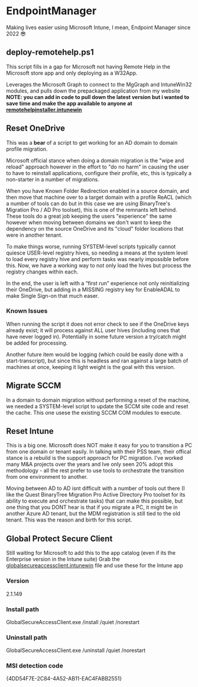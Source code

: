 # EndpointManager
Making lives easier using Microsoft Intune, I mean, Endpoint Manager since 2022 😎
<html>
<h2>deploy-remotehelp.ps1</h2>
<p>This script fills in a gap for Microsoft not having Remote Help in the Microsoft store app and only deploying as a W32App.</p>  
<p>Leverages the Microsoft Graph to connect to the MgGraph and IntuneWin32 modules, and pulls down the prepackaged application from my website <b>NOTE: you can add in code to pull down the latest version but i wanted to save time and make the app available to anyone at <a href="https://memphistech.net/tools/remotehelpinstaller.intunewin">remotehelpinstaller.intunewin</a></b></p>
<h2>Reset OneDrive</h2>
<p>This was a <b>bear</b> of a script to get working for an AD domain to domain profile migration.</p>
<p>Microsoft official stance when doing a domain migration is the "wipe and reload" approach however in the effort to "do no harm" in causing the user to have to reinstall applications, configure their profile, etc, this is typically a non-starter in a number of migrations.</p>
<p>When you have Known Folder Redirection enabled in a source domain, and then move that machine over to a target domain with a profile ReACL (which a number of tools can do but in this case we are using BinaryTree's Migration Pro / AD Pro toolset), this is one of the remnants left behind. These tools do a great job keeping the users "experience" the same however when moving between domains we don't want to keep the dependency on the source OneDrive and its "cloud" folder locations that were in another tenant.</p>
<p>To make things worse, running SYSTEM-level scripts typically cannot quiesce USER-level registry hives, so needing a means at the system level to load every registry hive and perform tasks was nearly impossible before this. Now, we have a working way to not only load the hives but process the registry changes within each.</p>
<p>In the end, the user is left with a “first run” experience not only reinitializing their OneDrive, but adding in a MISSING registry key for EnableADAL to make Single Sign-on that much easer.</p>
<h3> Known Issues </h3>
<p> When running the script it does not error check to see if the OneDrive keys already exist; it will process against ALL user hives (including ones that have never logged in). Potentially in some future version a try/catch might be added for processing.</p>
<p>Another future item would be logging (which could be easily done with a start-transcript), but since this is headless and ran against a large batch of machines at once, keeping it light weight is the goal with this version.</p>

<h2>Migrate SCCM</h2>
<p>In a domain to domain migration without performing a reset of the machine, we needed a SYSTEM-level script to update the SCCM site code and reset the cache. This one usese the existing SCCM COM modules to execute.</p>

<h2>Reset Intune</h2>
<p>This is a big one. Microsoft does NOT make it easy for you to transition a PC from one domain or tenant easily. In talking with their PSS team, their offical stance is a rebuild is the support approach for PC migration. I've worked many M&A projects over the years and Ive only seen 20% adopt this methodology - all the rest prefer to use tools to orchestrate the transition from one environment to another. </p>
<p>Moving between AD to AD isnt difficult with a number of tools out there (I like the Quest BinaryTree Migration Pro Active Directory Pro toolset for its ability to execute and orchestrate tasks) that can make this possible, but one thing that you DONT hear is that if you migrate a PC, it might be in another Azure AD tenant, but the MDM registration is still tied to the old tenant. This was the reason and birth for this script.</p>
<h2>Global Protect Secure Client</h2>
Still waiting for Microsoft to add this to the app catalog (even if its the Enterprise version in the Intune suite)
Grab the <a href="https://memphistech.net/tools/globalsecureaccessclient.intunewin">globalsecureaccessclient.intunewin</a> file and use these for the Intune app
<h3>Version</h3>
2.1.149
<h3>Install path</h3>
GlobalSecureAccessClient.exe /install /quiet /norestart
<h3>Uninstall path</h3>
GlobalSecureAccessClient.exe /uninstall /quiet /norestart
<h3>MSI detection code</h3>
{4DD54F7E-2C84-4A52-AB11-EAC4FABB2551} 
</html>
